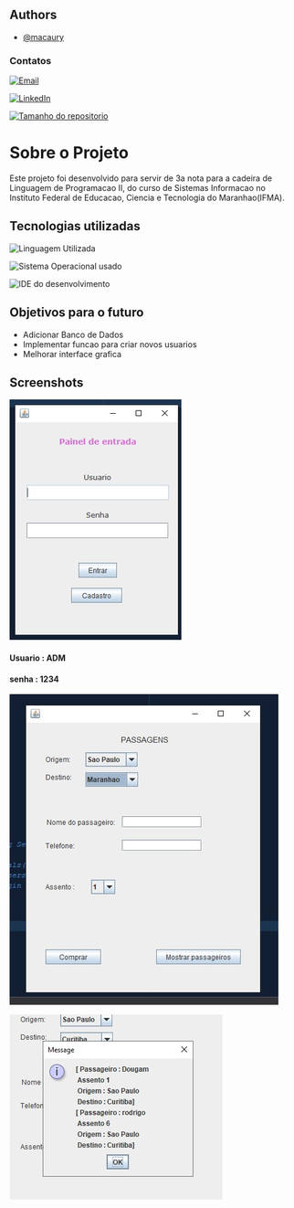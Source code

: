 ## Authors


- [@macaury](https://www.github.com/macaury)


### Contatos 


[![Email](https://img.shields.io/badge/Gmail-D14836?style=for-the-badge&logo=gmail&logoColor=white)](macauryDevs@gmail.com)

[![LinkedIn](https://img.shields.io/badge/LinkedIn-0077B5?style=for-the-badge&logo=linkedin&logoColor=white)](https://www.linkedin.com/in/macaury-carvalho-5011b8205/)

[![Tamanho do repositorio](https://img.shields.io/github/repo-size/macaury/Compra-de-passagem-de-onibus)](https://github.com/macaury/Compra-de-passagem-de-onibus/tree/main/src/main/java/com/mycompany/carvalhoticket)


# Sobre o Projeto

Este projeto foi desenvolvido para servir de 3a nota para a cadeira de Linguagem de Programacao II, do curso de Sistemas Informacao no Instituto Federal de Educacao, Ciencia e Tecnologia do Maranhao(IFMA).




## Tecnologias utilizadas


![Linguagem Utilizada](https://img.shields.io/badge/Java-ED8B00?style=for-the-badge&logo=java&logoColor=white)
 
![Sistema Operacional usado](https://img.shields.io/badge/Windows-0078D6?style=for-the-badge&logo=windows&logoColor=white)
 
![IDE do desenvolvimento](https://img.shields.io/badge/apache%20netbeans-1B6AC6?style=for-the-badge&logo=apache%20netbeans%20IDE&logoColor=white)


## Objetivos para o futuro

- Adicionar Banco de Dados
- Implementar funcao para criar novos usuarios 
- Melhorar interface grafica

## Screenshots


![Tela de Login](https://github.com/macaury/Compra-de-passagem-de-onibus/blob/main/Screenshots/login.jpeg)


#### Usuario : ADM
#### senha : 1234


![Compra das passagens](https://github.com/macaury/Compra-de-passagem-de-onibus/blob/main/Screenshots/comprar%20passagens.jpeg)


![Passagens compradas](https://github.com/macaury/Compra-de-passagem-de-onibus/blob/main/Screenshots/passagens%20compradas.jpeg)

